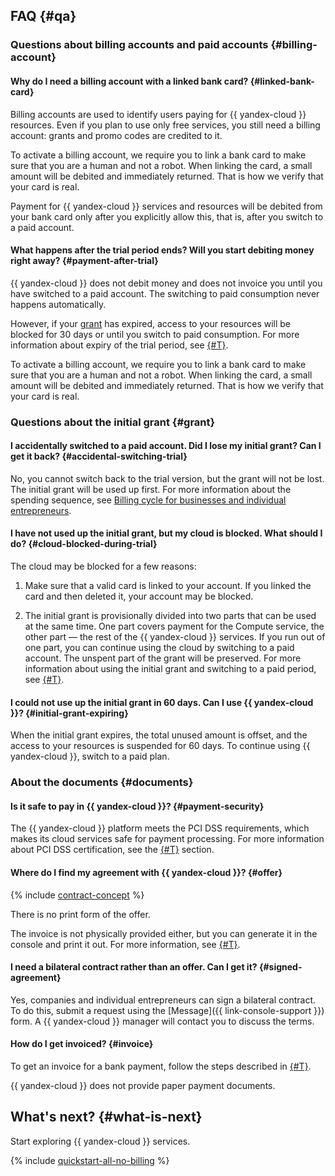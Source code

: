 ## FAQ {#qa}

### Questions about billing accounts and paid accounts {#billing-account}

#### Why do I need a billing account with a linked bank card? {#linked-bank-card}

Billing accounts are used to identify users paying for {{ yandex-cloud }} resources. Even if you plan to use only free services, you still need a billing account: grants and promo codes are credited to it.

To activate a billing account, we require you to link a bank card to make sure that you are a human and not a robot. When linking the card, a small amount will be debited and immediately returned. That is how we verify that your card is real.

Payment for {{ yandex-cloud }} services and resources will be debited from your bank card only after you explicitly allow this, that is, after you switch to a paid account.

#### What happens after the trial period ends? Will you start debiting money right away? {#payment-after-trial}

{{ yandex-cloud }} does not debit money and does not invoice you until you have switched to a paid account. The switching to paid consumption never happens automatically.

However, if your [grant](../usage-grant.md) has expired, access to your resources will be blocked for 30 days or until you switch to paid consumption. For more information about expiry of the trial period, see [{#T}](../free-trial/concepts/trial-ending.md).

To activate a billing account, we require you to link a bank card to make sure that you are a human and not a robot. When linking the card, a small amount will be debited and immediately returned. That is how we verify that your card is real.

### Questions about the initial grant {#grant}

#### I accidentally switched to a paid account. Did I lose my initial grant? Can I get it back? {#accidental-switching-trial}

No, you cannot switch back to the trial version, but the grant will not be lost. The initial grant will be used up first. For more information about the spending sequence, see [Billing cycle for businesses and individual entrepreneurs](../../billing/payment/billing-cycle-business.md).

#### I have not used up the initial grant, but my cloud is blocked. What should I do? {#cloud-blocked-during-trial}

The cloud may be blocked for a few reasons:

1. Make sure that a valid card is linked to your account. If you linked the card and then deleted it, your account may be blocked.

1. The initial grant is provisionally divided into two parts that can be used at the same time. One part covers payment for the Compute service, the other part — the rest of the {{ yandex-cloud }} services. If you run out of one part, you can continue using the cloud by switching to a paid account. The unspent part of the grant will be preserved. For more information about using the initial grant and switching to a paid period, see [{#T}](../free-trial/concepts/upgrade-to-paid.md).

#### I could not use up the initial grant in 60 days. Can I use {{ yandex-cloud }}? {#initial-grant-expiring}

When the initial grant expires, the total unused amount is offset, and the access to your resources is suspended for 60 days. To continue using {{ yandex-cloud }}, switch to a paid plan.

### About the documents {#documents}

#### Is it safe to pay in {{ yandex-cloud }}? {#payment-security}

The {{ yandex-cloud }} platform meets the PCI DSS requirements, which makes its cloud services safe for payment processing. For more information about PCI DSS certification, see the [{#T}](../../security/conform.md#pci-dss) section.

#### Where do I find my agreement with {{ yandex-cloud }}? {#offer}

{% include [contract-concept](../../_includes/billing/contract.md) %}

There is no print form of the offer.

The invoice is not physically provided either, but you can generate it in the console and print it out. For more information, see [{#T}](../../billing/operations/download-reporting-docs.md).

#### I need a bilateral contract rather than an offer. Can I get it? {#signed-agreement}

Yes, companies and individual entrepreneurs can sign a bilateral contract. To do this, submit a request using the [Message]({{ link-console-support }}) form. A {{ yandex-cloud }} manager will contact you to discuss the terms.

#### How do I get invoiced? {#invoice}

To get an invoice for a bank payment, follow the steps described in [{#T}](../../billing/operations/pay-the-bill.md#legal-entities).

{{ yandex-cloud }} does not provide paper payment documents.

## What's next? {#what-is-next}

Start exploring {{ yandex-cloud }} services.

{% include [quickstart-all-no-billing](../../_includes/quickstart-all-no-billing.md) %}
